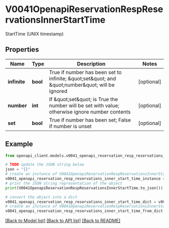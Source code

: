 # V0041OpenapiReservationRespReservationsInnerStartTime

StartTime (UNIX timestamp)

## Properties

Name | Type | Description | Notes
------------ | ------------- | ------------- | -------------
**infinite** | **bool** | True if number has been set to infinite; \&quot;set\&quot; and \&quot;number\&quot; will be ignored | [optional] 
**number** | **int** | If \&quot;set\&quot; is True the number will be set with value; otherwise ignore number contents | [optional] 
**set** | **bool** | True if number has been set; False if number is unset | [optional] 

## Example

```python
from openapi_client.models.v0041_openapi_reservation_resp_reservations_inner_start_time import V0041OpenapiReservationRespReservationsInnerStartTime

# TODO update the JSON string below
json = "{}"
# create an instance of V0041OpenapiReservationRespReservationsInnerStartTime from a JSON string
v0041_openapi_reservation_resp_reservations_inner_start_time_instance = V0041OpenapiReservationRespReservationsInnerStartTime.from_json(json)
# print the JSON string representation of the object
print(V0041OpenapiReservationRespReservationsInnerStartTime.to_json())

# convert the object into a dict
v0041_openapi_reservation_resp_reservations_inner_start_time_dict = v0041_openapi_reservation_resp_reservations_inner_start_time_instance.to_dict()
# create an instance of V0041OpenapiReservationRespReservationsInnerStartTime from a dict
v0041_openapi_reservation_resp_reservations_inner_start_time_from_dict = V0041OpenapiReservationRespReservationsInnerStartTime.from_dict(v0041_openapi_reservation_resp_reservations_inner_start_time_dict)
```
[[Back to Model list]](../README.md#documentation-for-models) [[Back to API list]](../README.md#documentation-for-api-endpoints) [[Back to README]](../README.md)


